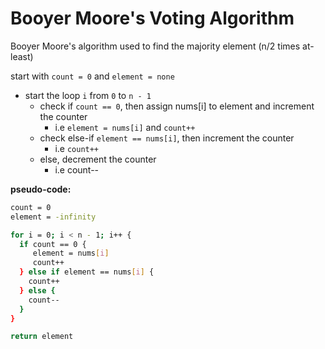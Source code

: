 # Booyer Moore's Voting Algorithm

Booyer Moore's algorithm used to find the majority element (n/2 times at-least)

start with `count = 0` and `element = none`

* start the loop `i` from `0` to `n - 1`
  * check if `count == 0`, then assign nums[i] to element and increment the counter
    * i.e `element = nums[i]` and `count++`
  * check else-if `element == nums[i]`, then increment the counter
    * i.e `count++`
  * else, decrement the counter
    * i.e count--

**pseudo-code:**

```bash
count = 0
element = -infinity

for i = 0; i < n - 1; i++ {
  if count == 0 {
     element = nums[i]
     count++
  } else if element == nums[i] {
    count++
  } else {
    count--
  }
}

return element
```
